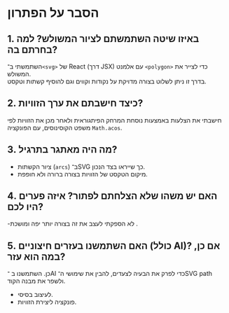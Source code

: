 # הסבר על הפתרון

## 1. באיזו שיטה השתמשתם לציור המשולש? למה בחרתם בה?
השתמשתי ב־`<svg>` של React (דרך JSX) עם אלמנט `<polygon>` כדי לצייר את המשולש.  
בדרך זו ניתן לשלוט בצורה מדויקת על נקודות וקווים וגם להוסיף קשתות וטקסט.

## 2. כיצד חישבתם את ערך הזוויות?
חישבתי את הצלעות באמצעות נוסחת המרחק הפיתגוראית ולאחר מכן את הזוויות לפי משפט הקוסינוסים, עם הפונקציה `Math.acos`.

## 3. מה היה מאתגר בתרגיל?
- ציור הקשתות (`arcs`) ב־SVG כך שייראו בצד הנכון.  
- מיקום הטקסט של הזוויות בצורה ברורה ולא חופפת.  

## 4. האם יש משהו שלא הצלחתם לפתור? איזה פערים היו לכם?
-לא הספקתי לעצב את זה בצורה יותר יפה ומושכת .

## 5. האם השתמשנו בעזרים חיצוניים (כולל AI)? אם כן, במה הוא עזר?
כן. השתמשנו ב ־AI כדי לפרק את הבעיה לצעדים, להבין את שימושי ה־SVG path ולשפר את מבנה הקוד.
- לעיצוב בסיסי.
- פונקציה ליצירת הזוויות.
